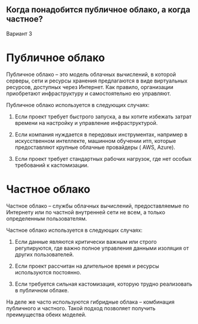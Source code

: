 ## Когда понадобится публичное облако, а когда частное?

Вариант 3

# Публичное облако

Публичное облако – это модель облачных вычислений, в которой серверы, сети и ресурсы хранения предлагаются в виде виртуальных ресурсов, доступных через Интернет. Как правило, организации приобретают инфраструктуру и самостоятельно ею управляют.

Публичное облако используется в следующих случаях: 

1. Если проект требует быстрого запуска, а вы хотите избежать затрат времени на настройку и управление инфраструктурой.

2. Если компания нуждается в передовых инструментах, например в искусственном интеллекте, машинном обучении итп, которые предоставляют крупные облачные провайдеры ( AWS, Azure).

3. Если проект требует стандартных рабочих нагрузок, где нет особых требований к кастомизации.

# Частное облако

Частное облако – службы облачных вычислений, предоставляемые по Интернету или по частной внутренней сети не всем, а только определенным пользователям.

Частное облако используется в следующих случаях: 

1. Если данные являются критически важным или строго регулируются, где важно полное управления данными изоляция от других пользователей.

2. Если проект рассчитан на длительное время и ресурсы используются постоянно.

3. Если требуется сильная кастомизация, которую трудно реализовать в публичном облаке.

На деле же часто используются гибридные облака – комбинация публичного и частного. Такой подход позволяет получить преимущества обеих моделей.
